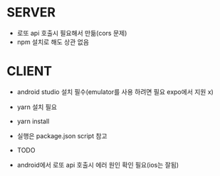 
# SERVER

- 로또 api 호출시 필요해서 만듦(cors 문제)
- npm 설치로 해도 상관 없음

# CLIENT
   
- android studio 설치 필수(emulator를 사용 하려면 필요 expo에서 지원 x) 
- yarn 설치 필요
- yarn install
- 실행은 package.json script 참고


- TODO 
- android에서 로또 api 호출시 에러 원인 확인 필요(ios는 잘됨)